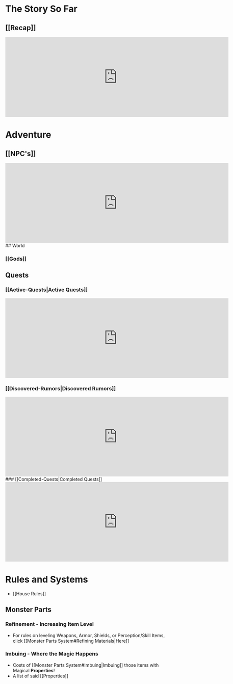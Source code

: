 <title>Homepage</title>

# The Story So Far

## [[Recap]]
<iframe src="https://shiek460.github.io/kingmaker/Recap" width="700" height="250" frameborder="0"></iframe>

# Adventure

## [[NPC's]]
<iframe src="https://shiek460.github.io/kingmaker/NPC's" width="700" height="250" frameborder="0"></iframe>
## World

### [[Gods]]

## Quests

### [[Active-Quests|Active Quests]]
<iframe src="https://shiek460.github.io/kingmaker/Active-Quests" width="700" height="250" frameborder="0"></iframe>

### [[Discovered-Rumors|Discovered Rumors]]
<iframe src="https://shiek460.github.io/kingmaker/Discovered-Rumors" width="700" height="250" frameborder="0"></iframe>
### [[Completed-Quests|Completed Quests]]
<iframe src="https://shiek460.github.io/kingmaker/Completed-Quests" width="700" height="250" frameborder="0"></iframe>

# Rules and Systems

-  [[House Rules]]

## Monster Parts

### Refinement - Increasing Item Level
- For rules on leveling Weapons, Armor, Shields, or Perception/Skill Items, click [[Monster Parts System#Refining Materials|Here]]
### Imbuing - Where the Magic Happens
- Costs of [[Monster Parts System#Imbuing|Imbuing]] those items with Magical **Properties**!
- A list of said [[Properties]]
